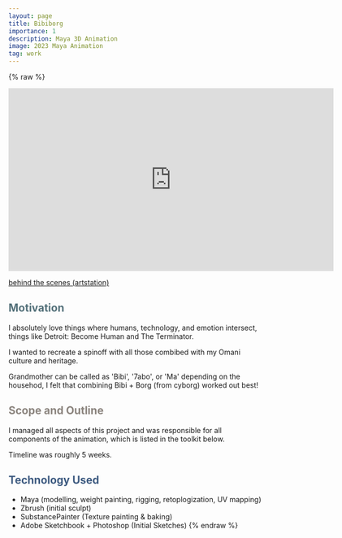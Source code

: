 ```yaml
---
layout: page
title: Bibiborg 
importance: 1
description: Maya 3D Animation
image: 2023 Maya Animation
tag: work
---
```


{% raw %}

<iframe src="https://drive.google.com/uc?id=1bU82OMsjXk0AoyucL_JSUkkiTpUQlzJC" width="640" height="360" frameborder="0" allowfullscreen="true"></iframe>

[behind the scenes (artstation)](https://www.artstation.com/artwork/1xV6O2)

## <span style="color: #54717a;">Motivation</span>
I absolutely love things where humans, technology, and emotion intersect, things like Detroit: Become Human and The Terminator.

I wanted to recreate a spinoff with all those combibed with my Omani culture and heritage. 

Grandmother can be called as 'Bibi', '7abo', or 'Ma' depending on the househod, I felt that combining Bibi + Borg (from cyborg) worked out best!

## <span style="color: #8a837d;">Scope and Outline</span>
I managed all aspects of this project and was responsible for all components of the animation, which is listed in the toolkit below.

Timeline was roughly 5 weeks.

## <span style="color: #3d5a80;">Technology Used</span>
- Maya (modelling, weight painting, rigging, retoplogization, UV mapping)
- Zbrush (initial sculpt)
- SubstancePainter (Texture painting & baking)
- Adobe Sketchbook + Photoshop (Initial Sketches)
{% endraw %}
